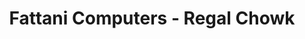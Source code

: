 ---
title: "Fattani Computers - Regal Chowk"
url: /karachi/fattani-computers-regal-chowk/
shop: computer
---